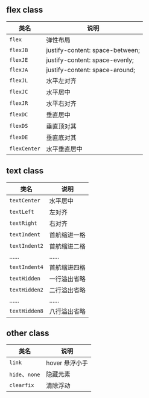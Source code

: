 ## flex class

| 类名         | 说明                            |
| ------------ | ------------------------------- |
| `flex`       | 弹性布局                        |
| `flexJB`     | justify-content: space-between; |
| `flexJE`     | justify-content: space-evenly;  |
| `flexJA`     | justify-content: space-around;  |
| `flexJL`     | 水平左对齐                      |
| `flexJC`     | 水平居中                        |
| `flexJR`     | 水平右对齐                      |
| `flexDC`     | 垂直居中                        |
| `flexDS`     | 垂直顶对其                      |
| `flexDE`     | 垂直底对其                      |
| `flexCenter` | 水平垂直居中                    |

## text class

| 类名          | 说明         |
| ------------- | ------------ |
| `textCenter`  | 水平居中     |
| `textLeft`    | 左对齐       |
| `textRight`   | 右对齐       |
| `textIndent`  | 首航缩进一格 |
| `textIndent2` | 首航缩进二格 |
| ......        | ......       |
| `textIndent4` | 首航缩进四格 |
| `textHidden`  | 一行溢出省略 |
| `textHidden2` | 二行溢出省略 |
| ......        | ......       |
| `textHidden8` | 八行溢出省略 |

## other class

| 类名           | 说明           |
| -------------- | -------------- |
| `link`         | hover 悬浮小手 |
| `hide`、`none` | 隐藏元素       |
| `clearfix`     | 清除浮动       |
